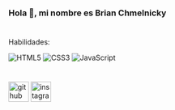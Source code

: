 ### Hola 👋, mi nombre es Brian Chmelnicky
#
Habilidades:

![HTML5](https://img.shields.io/badge/html5-%23E34F26.svg?style=for-the-badge&logo=html5&logoColor=white) ![CSS3](https://img.shields.io/badge/css3-%231572B6.svg?style=for-the-badge&logo=css3&logoColor=white) ![JavaScript](https://img.shields.io/badge/javascript-%23323330.svg?style=for-the-badge&logo=javascript&logoColor=%23F7DF1E)
#


[<img src='https://cdn.jsdelivr.net/npm/simple-icons@3.0.1/icons/github.svg' alt='github' height='40'>](https://github.com/brian-chm-con)  [<img src='https://cdn.jsdelivr.net/npm/simple-icons@3.0.1/icons/instagram.svg' alt='instagram' height='40'>](https://www.instagram.com/brianchmelnicky/)  

